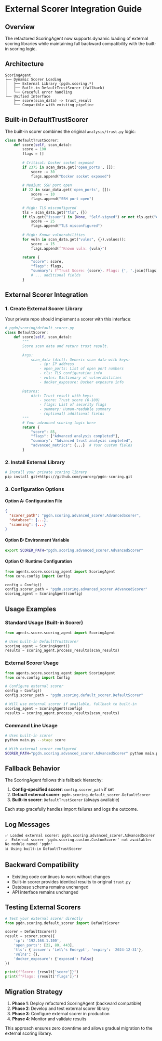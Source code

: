 # External Scorer Integration Guide

## Overview

The refactored ScoringAgent now supports dynamic loading of external scoring libraries while maintaining full backward compatibility with the built-in scoring logic.

## Architecture

```
ScoringAgent
├── Dynamic Scorer Loading
│   ├── External Library (pgdn.scoring.*)
│   ├── Built-in DefaultTrustScorer (fallback)
│   └── Graceful error handling
└── Unified Interface
    ├── score(scan_data) -> trust_result
    └── Compatible with existing pipeline
```

## Built-in DefaultTrustScorer

The built-in scorer combines the original `analysis/trust.py` logic:

```python
class DefaultTrustScorer:
    def score(self, scan_data):
        score = 100
        flags = []
        
        # Critical: Docker socket exposed
        if 2375 in scan_data.get('open_ports', []):
            score -= 30
            flags.append("Docker socket exposed")
            
        # Medium: SSH port open
        if 22 in scan_data.get('open_ports', []):
            score -= 10
            flags.append("SSH port open")
            
        # High: TLS misconfigured
        tls = scan_data.get("tls", {})
        if tls.get("issuer") in (None, "Self-signed") or not tls.get("expiry"):
            score -= 25
            flags.append("TLS misconfigured")
            
        # High: Known vulnerabilities
        for vuln in scan_data.get("vulns", {}).values():
            score -= 15
            flags.append(f"Known vuln: {vuln}")

        return {
            "score": score,
            "flags": flags,
            "summary": f"Trust Score: {score}. Flags: {', '.join(flags)}.",
            # ... additional fields
        }
```

## External Scorer Integration

### 1. Create External Scorer Library

Your private repo should implement a scorer with this interface:

```python
# pgdn/scoring/default_scorer.py
class DefaultScorer:
    def score(self, scan_data):
        """
        Score scan data and return trust result.
        
        Args:
            scan_data (dict): Generic scan data with keys:
                - ip: IP address
                - open_ports: List of open port numbers
                - tls: TLS configuration info
                - vulns: Dictionary of vulnerabilities
                - docker_exposure: Docker exposure info
                
        Returns:
            dict: Trust result with keys:
                - score: Trust score (0-100)
                - flags: List of security flags
                - summary: Human-readable summary
                - (optional) additional fields
        """
        # Your advanced scoring logic here
        return {
            "score": 85,
            "flags": ["Advanced analysis completed"],
            "summary": "Advanced trust analysis completed",
            "advanced_metrics": {...}  # Your custom fields
        }
```

### 2. Install External Library

```bash
# Install your private scoring library
pip install git+https://github.com/yourorg/pgdn-scoring.git
```

### 3. Configuration Options

#### Option A: Configuration File
```json
{
  "scorer_path": "pgdn.scoring.advanced_scorer.AdvancedScorer",
  "database": {...},
  "scanning": {...}
}
```

#### Option B: Environment Variable
```bash
export SCORER_PATH="pgdn.scoring.advanced_scorer.AdvancedScorer"
```

#### Option C: Runtime Configuration
```python
from agents.score.scoring_agent import ScoringAgent
from core.config import Config

config = Config()
config.scorer_path = "pgdn.scoring.advanced_scorer.AdvancedScorer"
scoring_agent = ScoringAgent(config)
```

## Usage Examples

### Standard Usage (Built-in Scorer)
```python
from agents.score.scoring_agent import ScoringAgent

# Uses built-in DefaultTrustScorer
scoring_agent = ScoringAgent()
results = scoring_agent.process_results(scan_results)
```

### External Scorer Usage
```python
from agents.score.scoring_agent import ScoringAgent
from core.config import Config

# Configure external scorer
config = Config()
config.scorer_path = "pgdn.scoring.default_scorer.DefaultScorer"

# Will use external scorer if available, fallback to built-in
scoring_agent = ScoringAgent(config)
results = scoring_agent.process_results(scan_results)
```

### Command Line Usage
```bash
# Uses built-in scorer
python main.py --stage score

# With external scorer configured
SCORER_PATH="pgdn.scoring.advanced_scorer.AdvancedScorer" python main.py --stage score
```

## Fallback Behavior

The ScoringAgent follows this fallback hierarchy:

1. **Config-specified scorer**: `config.scorer_path` if set
2. **Default external scorer**: `pgdn.scoring.default_scorer.DefaultScorer`
3. **Built-in scorer**: `DefaultTrustScorer` (always available)

Each step gracefully handles import failures and logs the outcome.

## Log Messages

```
✅ Loaded external scorer: pgdn.scoring.advanced_scorer.AdvancedScorer
⚠️  External scorer 'pgdn.scoring.custom.CustomScorer' not available: No module named 'pgdn'
📊 Using built-in DefaultTrustScorer
```

## Backward Compatibility

- Existing code continues to work without changes
- Built-in scorer provides identical results to original `trust.py`
- Database schema remains unchanged
- API interface remains unchanged

## Testing External Scorers

```python
# Test your external scorer directly
from pgdn.scoring.default_scorer import DefaultScorer

scorer = DefaultScorer()
result = scorer.score({
    'ip': '192.168.1.100',
    'open_ports': [22, 80, 443],
    'tls': {'issuer': 'Let\'s Encrypt', 'expiry': '2024-12-31'},
    'vulns': {},
    'docker_exposure': {'exposed': False}
})

print(f"Score: {result['score']}")
print(f"Flags: {result['flags']}")
```

## Migration Strategy

1. **Phase 1**: Deploy refactored ScoringAgent (backward compatible)
2. **Phase 2**: Develop and test external scorer library
3. **Phase 3**: Configure external scorer in production
4. **Phase 4**: Monitor and validate results

This approach ensures zero downtime and allows gradual migration to the external scoring library.
